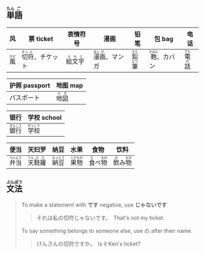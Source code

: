 ## <ruby>単<rt>たん</rt>語<rt>ご</rt></ruby>

| 风                                    | 票 ticket                                           | 表情符号                                             | 漫画                                              | 铅笔                                        | 包 bag                                          | 电话                                      |
| ------------------------------------- | --------------------------------------------------- | ---------------------------------------------------- | ------------------------------------------------- | ------------------------------------------- | ----------------------------------------------- | ----------------------------------------- |
| <ruby><rb>風</rb><rt>かぜ</rt></ruby> | <ruby>切<rt>きっ</rt>符<rt>ぷ</rt></ruby>、チケット | <ruby>絵<rt>え</rt>文<rt>も</rt>字<rt>じ</rt></ruby> | <ruby>漫<rt>まん</rt>画<rt>が</rt></ruby>、マンガ | <ruby>鉛<rt>えん</rt>筆<rt>ぴつ</rt></ruby> | <ruby><rb>鞄</rb><rt>かばん</rt></ruby>、カバン | <ruby>電<rt>でん</rt>話<rt>わ</rt></ruby> |

| 护照 passport | 地图 map                                |
| ------------- | --------------------------------------- |
| パスポート    | <ruby>地<rt>ち</rt>図<rt>ず</rt></ruby> |



| 银行                                        | 学校 school                                 |
| ------------------------------------------- | ------------------------------------------- |
| <ruby>銀<rt>ぎん</rt>行<rt>こう</rt></ruby> | <ruby>学<rt>がっ</rt>校<rt>こう</rt></ruby> |

| 便当                                        | 天妇罗                                                 | 纳豆                                        | 水果                                        | 食物                                                 | 饮料                                                 |
| ------------------------------------------- | ------------------------------------------------------ | ------------------------------------------- | ------------------------------------------- | ---------------------------------------------------- | ---------------------------------------------------- |
| <ruby>弁<rt>べん</rt>当<rt>よう</rt></ruby> | <ruby>天<rt>てん</rt>麩<rt>ぷ</rt>羅<rt>ら</rt></ruby> | <ruby>納<rt>なっ</rt>豆<rt>とう</rt></ruby> | <ruby>果<rt>くだ</rt>物<rt>もの</rt></ruby> | <ruby>食<rt>た</rt>べ<rt></rt>物<rt>もの</rt></ruby> | <ruby>飲<rt>の</rt>み<rt></rt>物<rt>もの</rt></ruby> |



## <ruby>文<rt>ぶん</rt>法<rt>ぽう</rt></ruby>

> To make a statement with **です** negative, use **じゃないです**
>
> > それは私の切符じゃないです。　That's not my ticket.
>
> To say something belongs to someone else, use の after their name.
>
> > けんさんの切符ですか。　Is it Ken's ticket?
